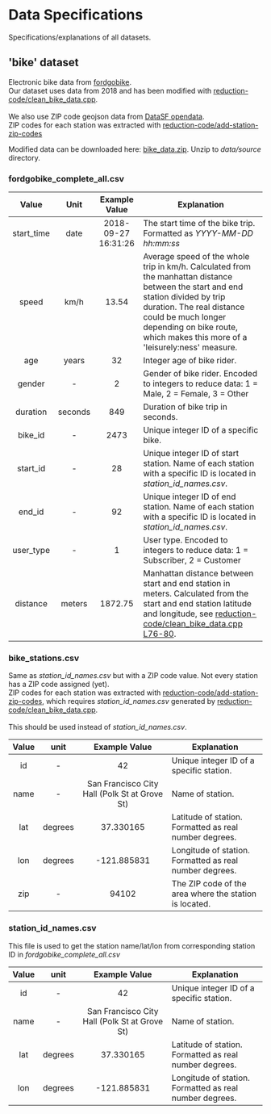 # Data Specifications
Specifications/explanations of all datasets.
## 'bike' dataset
Electronic bike data from [fordgobike](https://www.fordgobike.com/system-data).<br/>
Our dataset uses data from 2018 and has been modified with [reduction-code/clean_bike_data.cpp](reduction-code/clean_bike_data.cpp).<br/>
<br/>
We also use ZIP code geojson data from [DataSF opendata](https://datasf.org/opendata/).<br/>
ZIP codes for each station was extracted with [reduction-code/add-station-zip-codes](reduction-code/add-station-bike-data.cpp)<br/>

Modified data can be downloaded here: [bike_data.zip](https://drive.google.com/open?id=125cEqpvCVlzPbjgcyUOiryEa14pA0326). Unzip to *data/source* directory.  
### fordgobike_complete_all.csv

| Value		   | Unit      | Example Value | Explanation | 
|	:--------: | :-------: | :-----: | ----------- |
| start_time | date      | 2018-09-27 16:31:26 | The start time of the bike trip. Formatted as *YYYY-MM-DD hh:mm:ss* |
| speed			 | km/h      | 13.54 | Average speed of the whole trip in km/h. Calculated from the manhattan distance between the start and end station divided by trip duration. The real distance could be much longer depending on bike route, which makes this more of a 'leisurely:ness' measure. |
| age        | years     | 32 | Integer age of bike rider. |
| gender     | -         | 2 | Gender of bike rider. Encoded to integers to reduce data: 1 = Male, 2 = Female, 3 = Other |
| duration   | seconds   | 849 | Duration of bike trip in seconds. |
| bike_id    | -         | 2473 | Unique integer ID of a specific bike. |
| start_id   | -         | 28 | Unique integer ID of start station. Name of each station with a specific ID is located in *station_id_names.csv*. |
| end_id     | -         | 92 | Unique integer ID of end station. Name of each station with a specific ID is located in *station_id_names.csv*. |
| user_type  | -         | 1 | User type. Encoded to integers to reduce data: 1 = Subscriber, 2 = Customer |
| distance   | meters    | 1872.75 | Manhattan distance between start and end station in meters. Calculated from the start and end station latitude and longitude, see [reduction-code/clean_bike_data.cpp L76-80](reduction-code/clean_bike_data.cpp#L76-L80). |

### bike_stations.csv

Same as *station_id_names.csv* but with a ZIP code value. Not every station has a ZIP code assigned (yet).<br/>
ZIP codes for each station was extracted with [reduction-code/add-station-zip-codes](reduction-code/add-station-bike-data.cpp), which requires *station_id_names.csv* generated by [reduction-code/clean_bike_data.cpp](reduction-code/clean_bike_data.cpp). <br/><br/> This should be used instead of *station_id_names.csv*.

| Value | unit   | Example Value | Explanation  |
| :---: | :----: | :----: | ------------ |
| id    |  -     | 42 | Unique integer ID of a specific station. |
| name  |  -     | San Francisco City Hall (Polk St at Grove St) | Name of station. |
| lat   | degrees | 37.330165 | Latitude of station. Formatted as real number degrees. |
| lon   | degrees | -121.885831 | Longitude of station. Formatted as real number degrees. |
| zip   |  -      | 94102 | The ZIP code of the area where the station is located. |

### station_id_names.csv

This file is used to get the station name/lat/lon from corresponding station ID in *fordgobike_complete_all.csv*

| Value | unit   | Example Value | Explanation  |
| :---: | :----: | :----: | ------------ |
| id    |  -     | 42 | Unique integer ID of a specific station. |
| name  |  -     | San Francisco City Hall (Polk St at Grove St) | Name of station. |
| lat   | degrees | 37.330165 | Latitude of station. Formatted as real number degrees. |
| lon   | degrees | -121.885831 | Longitude of station. Formatted as real number degrees. |